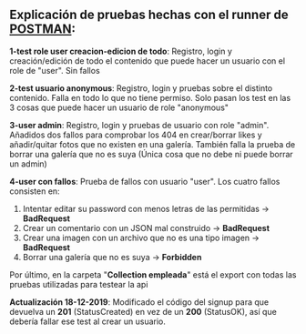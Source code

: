 ## Explicación de pruebas hechas con el runner de [POSTMAN](https://www.getpostman.com/):  
__1-test role user creacion-edicion de todo__: Registro, login y creación/edición de todo el contenido que puede hacer un usuario con el role de "user". Sin fallos  

__2-test usuario anonymous__: Registro, login y pruebas sobre el distinto contenido. Falla en todo lo que no tiene permiso. Solo pasan los test en las 3 cosas que puede hacer un usuario de role "anonymous"  

__3-user admin__: Registro, login y pruebas de usuario con role "admin". Añadidos dos fallos para comprobar los 404 en crear/borrar likes y añadir/quitar fotos que no existen en una galería. También falla la prueba de borrar una galería que no es suya (Única cosa que no debe ni puede borrar un admin)  

__4-user con fallos__: Prueba de fallos con usuario "user". Los cuatro fallos consisten en:  
1. Intentar editar su password con menos letras de las permitidas -> __BadRequest__  
2. Crear un comentario con un JSON mal construido -> __BadRequest__  
3. Crear una imagen con un archivo que no es una tipo imagen -> __BadRequest__  
4. Borrar una galería que no es suya -> __Forbidden__  

Por último, en la carpeta "__Collection empleada__" está el export con todas las pruebas utilizadas para testear la api  

__Actualización 18-12-2019__: Modificado el código del signup para que devuelva un __201__ (StatusCreated) en vez de un __200__ (StatusOK), así que debería fallar ese test al crear un usuario.
